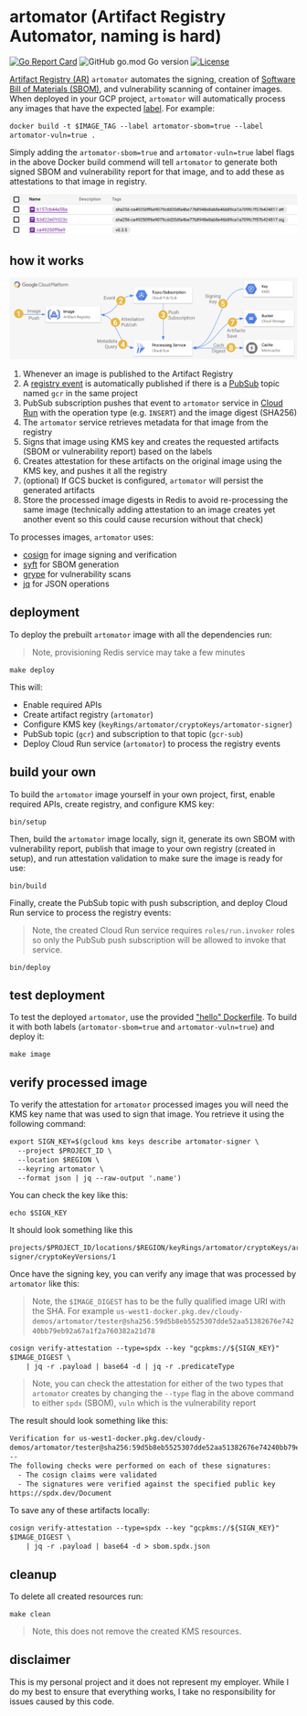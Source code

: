 # artomator (Artifact Registry Automator, naming is hard)


[![Go Report Card](https://goreportcard.com/badge/github.com/mchmarny/artomator)](https://goreportcard.com/report/github.com/mchmarny/artomator) ![GitHub go.mod Go version](https://img.shields.io/github/go-mod/go-version/mchmarny/artomator) [![License](https://img.shields.io/badge/License-Apache%202.0-blue.svg)](https://github.com/gojp/goreportcard/blob/master/LICENSE)

[Artifact Registry (AR)](https://cloud.google.com/artifact-registry) `artomator` automates the signing, creation of [Software Bill of Materials (SBOM)](https://www.cisa.gov/sbom), and vulnerability scanning of container images. When deployed in your GCP project, `artomator` will automatically process any images that have the expected [label](https://docs.docker.com/config/labels-custom-metadata/). For example:

```shell
docker build -t $IMAGE_TAG --label artomator-sbom=true --label artomator-vuln=true .
```

Simply adding the `artomator-sbom=true` and `artomator-vuln=true` label flags in the above Docker build commend will tell `artomator` to generate both signed SBOM and vulnerability report for that image, and to add these as attestations to that image in registry.

![](images/reg.png)

## how it works

![](images/flow.png)

1. Whenever an image is published to the Artifact Registry 
2. A [registry event](https://cloud.google.com/artifact-registry/docs/configure-notifications) is automatically published if there is a [PubSub](https://cloud.google.com/pubsub/docs/overview) topic named `gcr` in the same project
3. PubSub subscription pushes that event to `artomator` service in [Cloud Run](https://cloud.google.com/run) with the operation type (e.g. `INSERT`) and the image digest (SHA256)
4. The `artomator` service retrieves metadata for that image from the registry
5. Signs that image using KMS key and creates the requested artifacts (SBOM or vulnerability report) based on the labels
6. Creates attestation for these artifacts on the original image using the KMS key, and pushes it all the registry
7. (optional) If GCS bucket is configured, `artomator` will persist the generated artifacts
8. Store the processed image digests in Redis to avoid re-processing the same image (technically adding attestation to an image creates yet another event so this could cause recursion without that check)

To processes images, `artomator` uses:

* [cosign](https://github.com/sigstore/cosign) for image signing and verification
* [syft](https://github.com/anchore/syft) for SBOM generation 
* [grype](https://github.com/anchore/grype) for vulnerability scans 
* [jq](https://stedolan.github.io/jq/) for JSON operations 

## deployment 

To deploy the prebuilt `artomator` image with all the dependencies run:

> Note, provisioning Redis service may take a few minutes

```shell
make deploy
```

This will:

* Enable required APIs
* Create artifact registry (`artomator`)
* Configure KMS key (`keyRings/artomator/cryptoKeys/artomator-signer`)
* PubSub topic (`gcr`) and subscription to that topic (`gcr-sub`)
* Deploy Cloud Run service (`artomator`) to process the registry events

## build your own

To build the `artomator` image yourself in your own project, first, enable required APIs, create registry, and configure KMS key:

```shell
bin/setup
```

Then, build the `artomator` image locally, sign it, generate its own SBOM with vulnerability report, publish that image to your own registry (created in setup), and run attestation validation to make sure the image is ready for use:

```shell
bin/build
```

Finally, create the PubSub topic with push subscription, and deploy Cloud Run service to process the registry events: 

> Note, the created Cloud Run service requires `roles/run.invoker` roles so only the PubSub push subscription will be allowed to invoke that service. 

```shell
bin/deploy
```

## test deployment

To test the deployed `artomator`, use the provided ["hello" Dockerfile](tests/Dockerfile). To build it with both labels (`artomator-sbom=true` and `artomator-vuln=true`) and deploy it: 

```shell
make image
```

## verify processed image

To verify the attestation for `artomator` processed images you will need the KMS key name that was used to sign that image. You retrieve it using the following command:

```shell
export SIGN_KEY=$(gcloud kms keys describe artomator-signer \
  --project $PROJECT_ID \
  --location $REGION \
  --keyring artomator \
  --format json | jq --raw-output '.name')
```

You can check the key like this: 

```shell
echo $SIGN_KEY
```

It should look something like this

```shell
projects/$PROJECT_ID/locations/$REGION/keyRings/artomator/cryptoKeys/artomator-signer/cryptoKeyVersions/1
```

Once have the signing key, you can verify any image that was processed by `artomator` like this:

> Note, the `$IMAGE_DIGEST` has to be the fully qualified image URI with the SHA. For example `us-west1-docker.pkg.dev/cloudy-demos/artomator/tester@sha256:59d5b8eb5525307dde52aa51382676e74240bb79eb92a67a1f2a760382a21d78`

```shell
cosign verify-attestation --type=spdx --key "gcpkms://${SIGN_KEY}" $IMAGE_DIGEST \
    | jq -r .payload | base64 -d | jq -r .predicateType
```

> Note, you can check the attestation for either of the two types that `artomator` creates by changing the `--type` flag in the above command to either `spdx` (SBOM), `vuln` which is the vulnerability report

The result should look something like this: 

```shell
Verification for us-west1-docker.pkg.dev/cloudy-demos/artomator/tester@sha256:59d5b8eb5525307dde52aa51382676e74240bb79eb92a67a1f2a760382a21d78 --
The following checks were performed on each of these signatures:
  - The cosign claims were validated
  - The signatures were verified against the specified public key
https://spdx.dev/Document
```

To save any of these artifacts locally: 

```shell
cosign verify-attestation --type=spdx --key "gcpkms://${SIGN_KEY}" $IMAGE_DIGEST \
    | jq -r .payload | base64 -d > sbom.spdx.json
```

## cleanup

To delete all created resources run: 

```shell
make clean
```

> Note, this does not remove the created KMS resources. 

## disclaimer

This is my personal project and it does not represent my employer. While I do my best to ensure that everything works, I take no responsibility for issues caused by this code.